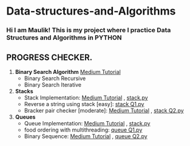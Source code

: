 # Data-structures-and-Algorithms

### Hi I am Maulik! This is my project where I practice Data Structures and Algorithms in PYTHON

## PROGRESS CHECKER.

<p>
<ol>
    <!-- 1. BINARY SEARCH -->
    <li>
    <b>Binary Search Algorithm</b> 
    <a href="https://medium.com/@maulikchopra/how-to-implement-binary-search-in-python-binary-search-code-with-recursion-and-iteration-cd03567cf70e">
    Medium Tutorial</a>
       <ul>
            <li>Binary Search Recursive</li>
            <li>Binary Search Iterative</li>
        </ul>
    </li>
    <!-- 2. STACKS -->
    <li>
    <b>Stacks</b>
        <ul>
            <li>Stack Implementation:
            <a href="https://medium.com/@maulikchopra/how-to-implement-a-stack-class-and-deque-python-data-structures-and-algorithm-5aa601f2d063">Medium Tutorial</a>
            ,
            <a href="stacks and queues/stack.py">stack.py</a>
            </li>
            <li>Reverse a string using stack [easy]:
            <a href="stacks and queues/stack Q1.py">
            stack Q1.py</a>
            </li>
            <li>Bracker pair checker [moderate]:
            <a href="https://medium.com/@maulikchopra/check-if-the-parenthesis-brackets-in-a-string-are-balanced-or-not-python-and-stack-data-structures-33ed6ae58c00">Medium Tutorial</a>
            ,
            <a href="stacks and queues/stack Q2.py">
            stack Q2.py</a>
            </li>
        </ul>
    </li>
    <!-- 3. QUEUES -->
    <li>
    <b>Queues</b>
        <ul>
            <li>Queue Implementation:
            <a href="https://medium.com/@maulikchopra/how-to-implement-a-queue-class-using-deque-python-data-structures-and-algorithm-37531e1ff7e3">Medium Tutorial</a>
            ,
            <a href="stacks and queues/queue.py">stack.py</a>
            </li>
            <li>food ordering with multithreading:
            <a href="stacks and queues/queue Q1.py">
            queue Q1.py</a>
            </li>
            <li>Binary Sequence:
            <a href="https://medium.com/@maulikchopra">Medium Tutorial</a>
            ,
            <a href="stacks and queues/queue Q2.py">
            queue Q2.py</a>
            </li>
        </ul>
    </li>
</ol>
</p>
